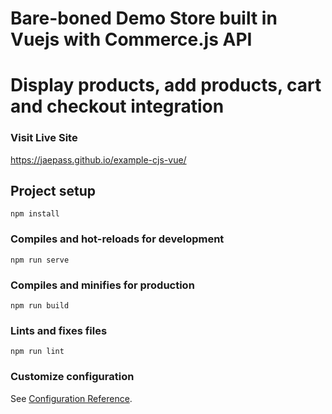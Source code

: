 # Bare-boned Demo Store built in Vuejs with Commerce.js API
# Display products, add products, cart and checkout integration

<!-- ![Demo Image](timeless-storefront.png) -->

### Visit Live Site

https://jaepass.github.io/example-cjs-vue/

## Project setup
```
npm install
```

### Compiles and hot-reloads for development
```
npm run serve
```

### Compiles and minifies for production
```
npm run build
```

### Lints and fixes files
```
npm run lint
```

### Customize configuration
See [Configuration Reference](https://cli.vuejs.org/config/).
